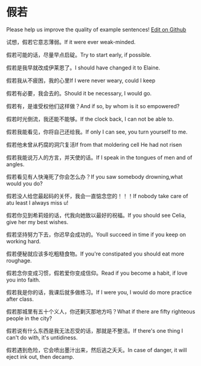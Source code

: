 # 假若

Please help us improve the quality of example sentences! [Edit on Github](https://github.com/jiyushe/jiyu-example-sentence-source/blob/main/chinese/jiaruo.md)

<p><span class="chinese">试想，假若它意志薄弱。</span><span class="english">If it were ever weak-minded.</span></p>

<p><span class="chinese">假若可能的话，尽量早点启碇。</span><span class="english">Try to start early, if possible.</span></p>

<p><span class="chinese">假若是我早就改成伊莱恩了。</span><span class="english">I should have changed it to Elaine.</span></p>

<p><span class="chinese">假若我从不疲困，我的心里</span><span class="english">If I were never weary, could I keep</span></p>

<p><span class="chinese">假若有必要，我会去的。</span><span class="english">Should it be necessary, I would go.</span></p>

<p><span class="chinese">假若有，是谁受权他们这样做？</span><span class="english">And if so, by whom is it so empowered?</span></p>

<p><span class="chinese">假若时光倒流，我还能不能够。</span><span class="english">If the clock back, I can not be able to.</span></p>

<p><span class="chinese">假若我能看见，你将自己还给我。</span><span class="english">If only I can see, you turn yourself to me.</span></p>

<p><span class="chinese">假若他未曾从朽腐的洞穴复活</span><span class="english">If from that moldering cell He had not risen</span></p>

<p><span class="chinese">假若我能说万人的方言，并天使的话。</span><span class="english">If I speak in the tongues of men and of angles.</span></p>

<p><span class="chinese">假若看见有人快淹死了你会怎么办？</span><span class="english">If you saw somebody drowning,what would you do?</span></p>

<p><span class="chinese">假若没人给您最起码的关怀，我会一直惦念您的！！！</span><span class="english">If nobody take care of atu least I always miss u!</span></p>

<p><span class="chinese">假若你见到希莉娅的话，代我向她致以最好的祝福。</span><span class="english">If you should see Celia, give her my best wishes.</span></p>

<p><span class="chinese">假若坚持努力下去，你迟早会成功的。</span><span class="english">Youll succeed in time if you keep on working hard.</span></p>

<p><span class="chinese">假若便秘就应该多吃粗糙食物。</span><span class="english">If you're constipated you should eat more roughage.</span></p>

<p><span class="chinese">假若念你变成习惯，假若爱你变成信仰。</span><span class="english">Read if you become a habit, if love you into faith.</span></p>

<p><span class="chinese">假若我是你的话，我课后就多做练习。</span><span class="english">If I were you, I would do more practice after class.</span></p>

<p><span class="chinese">假若那城里有五十个义人，你还剿灭那地方吗？</span><span class="english">What if there are fifty righteous people in the city?</span></p>

<p><span class="chinese">假若说有什么东西是我无法忍受的话，那就是不整洁。</span><span class="english">If there's one thing I can't do with, it's untidiness.</span></p>

<p><span class="chinese">假若遇到危险，它会喷出墨汁出来，然后逃之夭夭。</span><span class="english">In case of danger, it will eject ink out, then decamp.</span></p>

